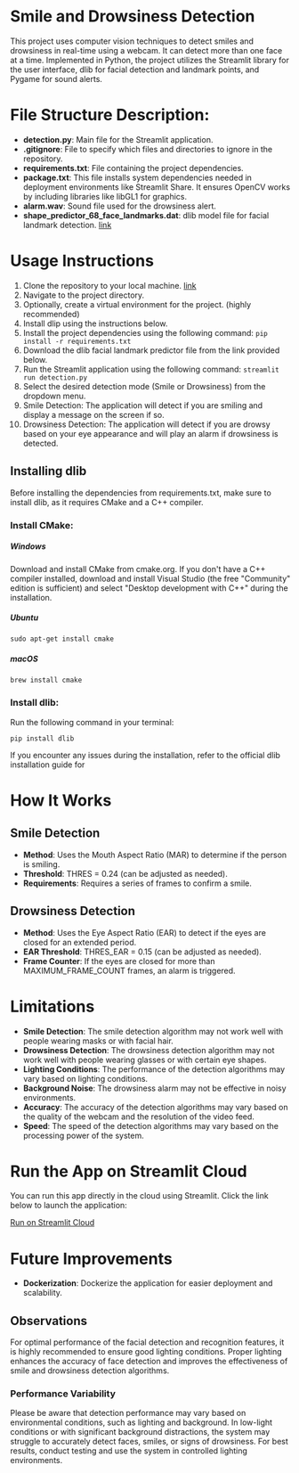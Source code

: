 # Smile and Drowsiness Detection

This project uses computer vision techniques to detect smiles and drowsiness in real-time using a webcam. 
It can detect more than one face at a time. Implemented in Python, the project utilizes the Streamlit library for 
the user interface, dlib for facial detection and landmark points, and Pygame for sound alerts.

# File Structure Description:
- **detection.py**: Main file for the Streamlit application.
- **.gitignore**: File to specify which files and directories to ignore in the repository.
- **requirements.txt**: File containing the project dependencies.
- **package.txt**: This file installs system dependencies needed in deployment environments like Streamlit Share. It 
  ensures OpenCV works by including libraries like libGL1 for graphics.
- **alarm.wav**: Sound file used for the drowsiness alert.
- **shape_predictor_68_face_landmarks.dat**: dlib model file for facial landmark detection. [link](https://github.com/italojs/facial-landmarks-recognition/blob/master/shape_predictor_68_face_landmarks.dat)

# Usage Instructions
1. Clone the repository to your local machine. [link](https://github.com/sgomezp/smiles-drowsiness-detector.git)
2. Navigate to the project directory.
3. Optionally, create a virtual environment for the project. (highly recommended)
4. Install dlip using the instructions below.
5. Install the project dependencies using the following command:
   `pip install -r requirements.txt`
6. Download the dlib facial landmark predictor file from the link provided below.
7. Run the Streamlit application using the following command:
   `streamlit run detection.py`
8. Select the desired detection mode (Smile or Drowsiness) from the dropdown menu.
9. Smile Detection: The application will detect if you are smiling and display a message on the screen if so.
10. Drowsiness Detection: The application will detect if you are drowsy based on your eye appearance and will play an alarm if drowsiness is detected.


## Installing dlib
Before installing the dependencies from requirements.txt, make sure to install dlib, as it requires 
CMake and a C++ compiler.

### Install CMake:

##### Windows

Download and install CMake from cmake.org.
If you don't have a C++ compiler installed, download and install Visual Studio (the free "Community" edition is 
sufficient) and select "Desktop development with C++" during the installation.

##### Ubuntu 
`sudo apt-get install cmake`

##### macOS
`brew install cmake`

### Install dlib:

Run the following command in your terminal:

`pip install dlib`

If you encounter any issues during the installation, refer to the official dlib installation guide for

# How It Works

## Smile Detection
- **Method**: Uses the Mouth Aspect Ratio (MAR) to determine if the person is smiling.
- **Threshold**: THRES = 0.24 (can be adjusted as needed).
- **Requirements**: Requires a series of frames to confirm a smile.
## Drowsiness Detection
- **Method**: Uses the Eye Aspect Ratio (EAR) to detect if the eyes are closed for an extended period.
- **EAR Threshold**: THRES_EAR = 0.15 (can be adjusted as needed).
- **Frame Counter**: If the eyes are closed for more than MAXIMUM_FRAME_COUNT frames, an alarm is triggered.

# Limitations
- **Smile Detection**: The smile detection algorithm may not work well with people wearing masks or with facial hair.
- **Drowsiness Detection**: The drowsiness detection algorithm may not work well with people wearing glasses or with certain eye shapes.
- **Lighting Conditions**: The performance of the detection algorithms may vary based on lighting conditions.
- **Background Noise**: The drowsiness alarm may not be effective in noisy environments.
- **Accuracy**: The accuracy of the detection algorithms may vary based on the quality of the webcam and the resolution of the video feed.
- **Speed**: The speed of the detection algorithms may vary based on the processing power of the system.

# Run the App on Streamlit Cloud
You can run this app directly in the cloud using Streamlit. Click the link below to launch the application:

[Run on Streamlit Cloud](https://smiles-drowsiness-detector.streamlit.app/)

# Future Improvements
- **Dockerization**: Dockerize the application for easier deployment and scalability.

## Observations
For optimal performance of the facial detection and recognition features, it is highly recommended
to ensure good lighting conditions. Proper lighting enhances the accuracy of face detection and 
improves the effectiveness of smile and drowsiness detection algorithms.

### Performance Variability
Please be aware that detection performance may vary based on environmental conditions, such as lighting 
and background. In low-light conditions or with significant background distractions, the system 
may struggle to accurately detect faces, smiles, or signs of drowsiness. For best results, 
conduct testing and use the system in controlled lighting environments.

